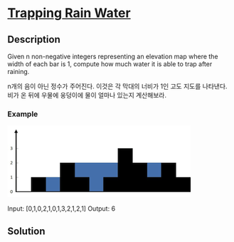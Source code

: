 # [Trapping Rain Water](https://leetcode.com/problems/trapping-rain-water/)

## Description
Given n non-negative integers representing an elevation map where the width of each bar is 1, compute how much water it is able to trap after raining.

n개의 음이 아닌 정수가 주어진다. 이것은 각 막대의 너비가 1인 고도 지도를 나타낸다. 비가 온 뒤에 우물에 웅덩이에 물이 얼마나 있는지 계산해보라.

### Example

![sample](./img/sample.png)

Input: [0,1,0,2,1,0,1,3,2,1,2,1]
Output: 6


## Solution
